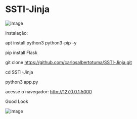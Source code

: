 # SSTI-Jinja

![image](https://github.com/carlosalbertotuma/SSTI-Jinja/assets/13341724/9785b38e-17bf-419d-a093-f4c6c1a4dff6)


instalação:

apt install python3 python3-pip -y

pip install Flask

git clone https://github.com/carlosalbertotuma/SSTI-Jinja.git

cd SSTI-Jinja

python3 app.py

acesse o navegador: http://127.0.0.1:5000 

Good Look

![image](https://github.com/carlosalbertotuma/SSTI-Jinja/assets/13341724/68a5af7c-b054-4379-8499-78975a05a9cc)
